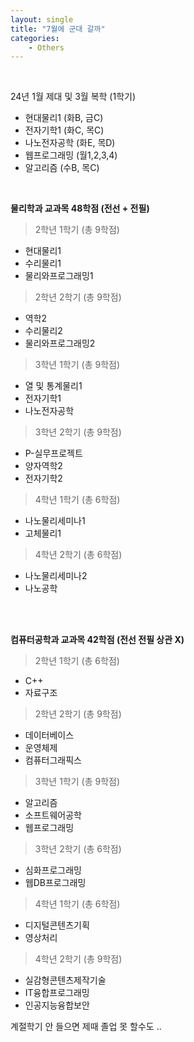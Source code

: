 ```yaml
---
layout: single
title: "7월에 군대 갈까"
categories:
    - Others
---
```


<br>

24년 1월 제대 및 3월 복학 (1학기)

- 현대물리1 (화B, 금C)
- 전자기학1 (화C, 목C)
- 나노전자공학 (화E, 목D)
- 웹프로그래밍 (월1,2,3,4)
- 알고리즘 (수B, 목C)


<br>


**물리학과 교과목 48학점 (전선 + 전필)**

> 2학년 1학기 (총 9학점)
- 현대물리1
- 수리물리1
- 물리와프로그래밍1

> 2학년 2학기 (총 9학점)
- 역학2 
- 수리물리2
- 물리와프로그래밍2

> 3학년 1학기 (총 9학점)
- 열 및 통계물리1
- 전자기학1
- 나노전자공학

> 3학년 2학기 (총 9학점)
- P-실무프로젝트
- 양자역학2
- 전자기학2

> 4학년 1학기 (총 6학점)
- 나노물리세미나1
- 고체물리1

> 4학년 2학기 (총 6학점)
- 나노물리세미나2
- 나노공학


<br>

<br>


**컴퓨터공학과 교과목 42학점 (전선 전필 상관 X)**

> 2학년 1학기 (총 6학점)
- C++ 
- 자료구조

> 2학년 2학기 (총 9학점)
- 데이터베이스
- 운영체제
- 컴퓨터그래픽스

> 3학년 1학기 (총 9학점)
- 알고리즘
- 소프트웨어공학
- 웹프로그래밍

> 3학년 2학기 (총 6학점)
- 심화프로그래밍
- 웹DB프로그래밍

> 4학년 1학기 (총 6학점)
- 디지털콘텐츠기획 
- 영상처리

> 4학년 2학기 (총 9학점)
- 실감형콘텐츠제작기술
- IT융합프로그래밍
- 인공지능융합보안

계절학기 안 들으면 제때 졸업 못 할수도 ..